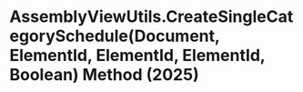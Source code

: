 # AssemblyViewUtils.CreateSingleCategorySchedule(Document, ElementId, ElementId, ElementId, Boolean) Method (2025)

﻿